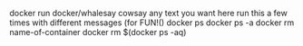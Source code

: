 docker run docker/whalesay cowsay any text you want here
run this a few times with different messages (for FUN!()
docker ps
docker ps -a
docker rm name-of-container
docker rm $(docker ps -aq)